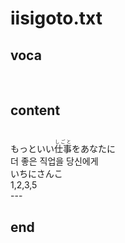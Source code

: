 <h1>iisigoto.txt</h1>
<h2>voca</h2><br>
<h2>content</h2><br>
もっといい<Ruby>仕事<rt>しごと</rt></Ruby>をあなたに<br>
더 좋은 직업을 당신에게<br>
いちにさんこ<br>
1,2,3,5<br>
---<br>
<h2>end</h2>

